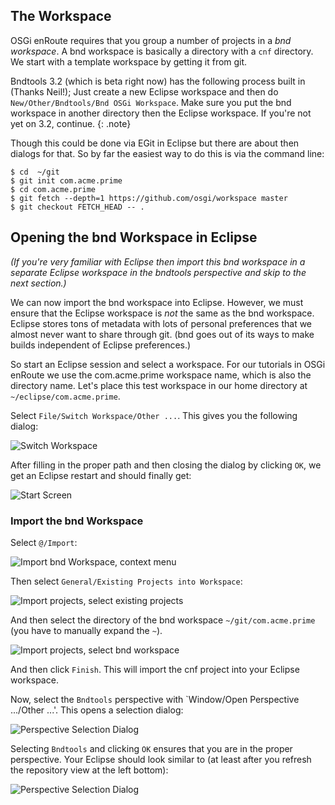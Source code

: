 ## The Workspace



OSGi enRoute requires that you group a number of projects in a _bnd workspace_. A bnd workspace is basically a directory with a `cnf` directory. We start with a template workspace by getting it from git. 

Bndtools 3.2 (which is beta right now) has the following process built in (Thanks Neil!); Just create a new Eclipse workspace and then do `New/Other/Bndtools/Bnd OSGi Workspace`. Make sure you put the bnd workspace in another directory then the Eclipse workspace. If you're not yet on 3.2, continue. 
{: .note}

Though this could be done via EGit in Eclipse but there are about then dialogs for that. So by far the easiest way to do this is via the command line:

	$ cd  ~/git
	$ git init com.acme.prime
	$ cd com.acme.prime
	$ git fetch --depth=1 https://github.com/osgi/workspace master
	$ git checkout FETCH_HEAD -- .

## Opening the bnd Workspace in Eclipse

_(If you're very familiar with Eclipse then import this bnd workspace in a separate Eclipse workspace in the bndtools perspective and skip to the next section.)_	

We can now import the bnd workspace into Eclipse. However, we must ensure that the Eclipse workspace is *not* the same as the bnd workspace. Eclipse stores tons of metadata with lots of personal preferences that we almost never want to share through git. (bnd goes out of its ways to make builds independent of Eclipse preferences.) 

So start an Eclipse session and select a workspace. For our tutorials in OSGi enRoute we use the com.acme.prime workspace name, which is also the directory name. Let's place this test workspace in our home directory at `~/eclipse/com.acme.prime`.

Select `File/Switch Workspace/Other ...`. This gives you the following dialog:

![Switch Workspace](/img/qs/qs-switch-0.png)

After filling in the proper path and then closing the dialog by clicking `OK`, we get an Eclipse restart and should finally get:

![Start Screen](/img/qs/qs-switch-1.png)

### Import the bnd Workspace

Select `@/Import`:

![Import bnd Workspace, context menu](/img/qs/bnd-import-0.png)

Then select `General/Existing Projects into Workspace`:

![Import projects, select existing projects](/img/qs/bnd-import-1.png)

And then select the directory of the bnd workspace `~/git/com.acme.prime` (you have to manually expand the `~`).

![Import projects, select bnd workspace](/img/qs/bnd-import-2.png)

And then click `Finish`. This will import the cnf project into your Eclipse workspace.

Now, select the `Bndtools` perspective with `Window/Open Perspective .../Other ...'. This opens a selection dialog:

![Perspective Selection Dialog](/img/qs/workspace-bndtools-0.png)

Selecting `Bndtools` and clicking `OK` ensures that you are in the proper perspective. Your Eclipse should look similar to (at least after you refresh the repository view at the left bottom):

![Perspective Selection Dialog](/img/qs/workspace-bndtools-1.png)


